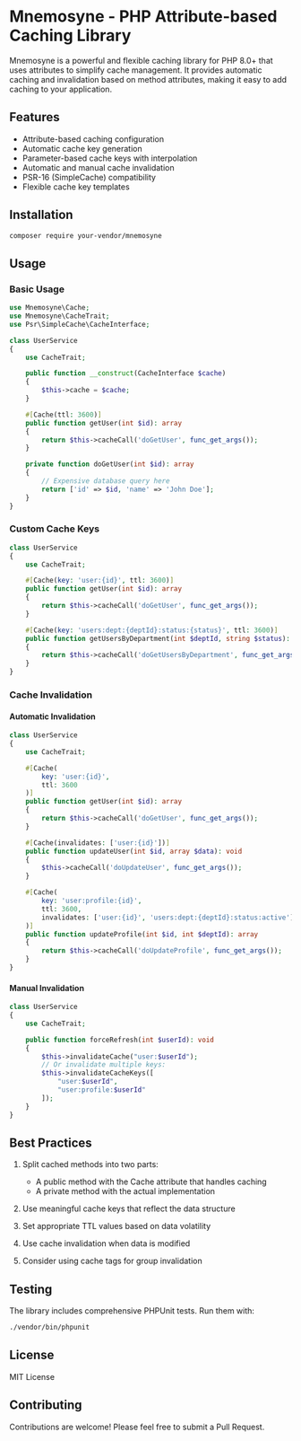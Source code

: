 # Mnemosyne - PHP Attribute-based Caching Library

Mnemosyne is a powerful and flexible caching library for PHP 8.0+ that uses attributes to simplify cache management. It provides automatic caching and invalidation based on method attributes, making it easy to add caching to your application.

## Features

- Attribute-based caching configuration
- Automatic cache key generation
- Parameter-based cache keys with interpolation
- Automatic and manual cache invalidation
- PSR-16 (SimpleCache) compatibility
- Flexible cache key templates

## Installation

```bash
composer require your-vendor/mnemosyne
```

## Usage

### Basic Usage

```php
use Mnemosyne\Cache;
use Mnemosyne\CacheTrait;
use Psr\SimpleCache\CacheInterface;

class UserService
{
    use CacheTrait;

    public function __construct(CacheInterface $cache)
    {
        $this->cache = $cache;
    }

    #[Cache(ttl: 3600)]
    public function getUser(int $id): array
    {
        return $this->cacheCall('doGetUser', func_get_args());
    }

    private function doGetUser(int $id): array
    {
        // Expensive database query here
        return ['id' => $id, 'name' => 'John Doe'];
    }
}
```

### Custom Cache Keys

```php
class UserService
{
    use CacheTrait;

    #[Cache(key: 'user:{id}', ttl: 3600)]
    public function getUser(int $id): array
    {
        return $this->cacheCall('doGetUser', func_get_args());
    }

    #[Cache(key: 'users:dept:{deptId}:status:{status}', ttl: 3600)]
    public function getUsersByDepartment(int $deptId, string $status): array
    {
        return $this->cacheCall('doGetUsersByDepartment', func_get_args());
    }
}
```

### Cache Invalidation

#### Automatic Invalidation

```php
class UserService
{
    use CacheTrait;

    #[Cache(
        key: 'user:{id}',
        ttl: 3600
    )]
    public function getUser(int $id): array
    {
        return $this->cacheCall('doGetUser', func_get_args());
    }

    #[Cache(invalidates: ['user:{id}'])]
    public function updateUser(int $id, array $data): void
    {
        $this->cacheCall('doUpdateUser', func_get_args());
    }

    #[Cache(
        key: 'user:profile:{id}',
        ttl: 3600,
        invalidates: ['user:{id}', 'users:dept:{deptId}:status:active']
    )]
    public function updateProfile(int $id, int $deptId): array
    {
        return $this->cacheCall('doUpdateProfile', func_get_args());
    }
}
```

#### Manual Invalidation

```php
class UserService
{
    use CacheTrait;

    public function forceRefresh(int $userId): void
    {
        $this->invalidateCache("user:$userId");
        // Or invalidate multiple keys:
        $this->invalidateCacheKeys([
            "user:$userId",
            "user:profile:$userId"
        ]);
    }
}
```

## Best Practices

1. Split cached methods into two parts:
   - A public method with the Cache attribute that handles caching
   - A private method with the actual implementation
   
2. Use meaningful cache keys that reflect the data structure
3. Set appropriate TTL values based on data volatility
4. Use cache invalidation when data is modified
5. Consider using cache tags for group invalidation

## Testing

The library includes comprehensive PHPUnit tests. Run them with:

```bash
./vendor/bin/phpunit
```

## License

MIT License

## Contributing

Contributions are welcome! Please feel free to submit a Pull Request.
